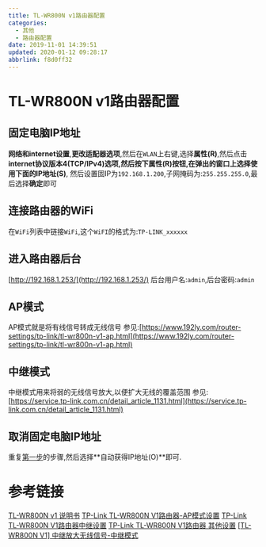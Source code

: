 ```yaml
---
title: TL-WR800N v1路由器配置
categories: 
  - 其他
  - 路由器配置
date: 2019-11-01 14:39:51
updated: 2020-01-12 09:28:17
abbrlink: f8d0ff32
---
```

# TL-WR800N v1路由器配置 
## 固定电脑IP地址
**网络和internet设置**,**更改适配器选项**,然后在`WLAN`上右键,选择**属性(R)**,然后点击**internet协议版本4(TCP/IPv4)**选项,然后按下**属性(R)**按钮,在弹出的窗口上选择**使用下面的IP地址(S)**,
然后设置固IP为`192.168.1.200`,子网掩码为:`255.255.255.0`,最后选择**确定**即可

## 连接路由器的WiFi
在`WiFi`列表中链接`WiFi`,这个`WiFI`的格式为:`TP-LINK_xxxxxx`
## 进入路由器后台
[http://192.168.1.253/](http://192.168.1.253/)
后台用户名:`admin`,后台密码:`admin`

## AP模式
AP模式就是将有线信号转成无线信号
参见:[https://www.192ly.com/router-settings/tp-link/tl-wr800n-v1-ap.html](https://www.192ly.com/router-settings/tp-link/tl-wr800n-v1-ap.html)
## 中继模式
中继模式用来将弱的无线信号放大,以便扩大无线的覆盖范围
参见:[https://service.tp-link.com.cn/detail_article_1131.html](https://service.tp-link.com.cn/detail_article_1131.html)

## 取消固定电脑IP地址
重复[第一步](固定电脑IP地址)的步骤,然后选择**自动获得IP地址(O)**即可.

# 参考链接
[TL-WR800N v1 说明书](https://service.tp-link.com.cn/detail_download_621.html)
[TP-Link TL-WR800N V1路由器-AP模式设置](https://www.192ly.com/router-settings/tp-link/tl-wr800n-v1-ap.html)
[TP-Link TL-WR800N V1路由器中继设置](https://www.192ly.com/router-settings/tp-link/tl-wr800n-v1-repeater.html)
[TP-Link TL-WR800N V1路由器 其他设置](https://www.192ly.com/?s=TP-Link+TL-WR800N+V1%E8%B7%AF%E7%94%B1%E5%99%A8)
[[TL-WR800N V1] 中继放大无线信号-中继模式](https://service.tp-link.com.cn/detail_article_1131.html)
